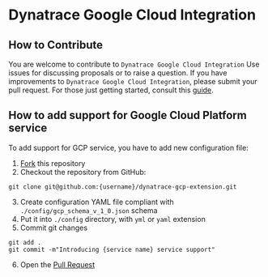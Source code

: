 # Dynatrace Google Cloud Integration

## How to Contribute

You are welcome to contribute to `Dynatrace Google Cloud Integration`
Use issues for discussing proposals or to raise a question.
If you have improvements to `Dynatrace Google Cloud Integration`, please submit your pull request.
For those just getting started, consult this  [guide](https://help.github.com/articles/creating-a-pull-request-from-a-fork/).

## How to add support for Google Cloud Platform service

To add support for GCP service, you have to add new configuration file:

1. [Fork](https://docs.github.com/en/github/getting-started-with-github/fork-a-repo) this repository 
2. Checkout the repository from GitHub:
```shell script
git clone git@github.com:{username}/dynatrace-gcp-extension.git
```  
3. Create configuration YAML file compliant with `./config/gcp_schema_v_1_0.json` schema
4. Put it into `./config` directory, with `yml` or `yaml` extension
5. Commit git changes
```shell script
git add .
git commit -m"Introducing {service name} service support"
```
6. Open the [Pull Request](https://docs.github.com/en/github/collaborating-with-issues-and-pull-requests/creating-a-pull-request)